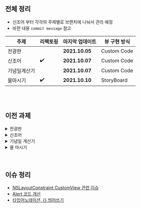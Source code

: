 </br>
</br>

## 전체 정리
- 신조어 부터 각각의 주제별로 브랜치에 나눠서 관리 예정
- 바뀐 내용 `commit message` 참고

| 주제                   | 리팩토링           | 마지막 업데이트                     |  뷰 구현 방식    |  
| --------------------- | ---------------- | ---------------------------     | ------------- |  
| 전광판                  |                  |  **2021.10.05**                 |   Custom Code |  
| 신조어                  |  ✔️               |  **2021.10.07**                 |   Custom Code |     
| 기념일계산기              |                 |  **2021.10.07**                 |   Custom Code |  
| 물마시기                |     ✔️            |  **2021.10.10**                  |   StoryBoard |  
</br>
</br>

## 이전 과제

<details><summary>전광판</summary>
   
![ 전광판 mp4](https://user-images.githubusercontent.com/42762236/136308780-01a8ac9e-63a2-41d9-ae60-8d1e247ae86a.gif)

</br>
</br>
</br>
</br>
</details>

<details><summary>신조어</summary>
   
![신조어 mp4](https://user-images.githubusercontent.com/42762236/136308787-7e6ab252-56e1-4504-9ec2-09ee2ebfba3e.gif)

</br>
</br>
</br>
</br>
</details>

<details><summary>기념일 계산기</summary>

![Simulator Screen Recording - iPhone 11 - 2021-10-07 at 20 14 37](https://user-images.githubusercontent.com/42762236/136373797-534db939-0c62-4608-a154-64df7299cade.gif)
</br>
</br>
</br>
</br>
</details>

<details><summary>물 마시기</summary>

   
https://user-images.githubusercontent.com/42762236/136702716-5224904e-430a-4e8e-960c-63e21bd96021.mp4
   
</br>
</br>
</br>
</br>
</details>

</br>
</br>

## 이슈 정리 
- [NSLayoutConstraint CustomView 관련 이슈](https://github.com/Youngminah/SeSSAC/issues/1)
- [Alert 코드 개선](https://github.com/Youngminah/SeSSAC/issues/3)
- [타입어노테이션, {} 띄어쓰기](https://github.com/Youngminah/SeSSAC/issues/4)
